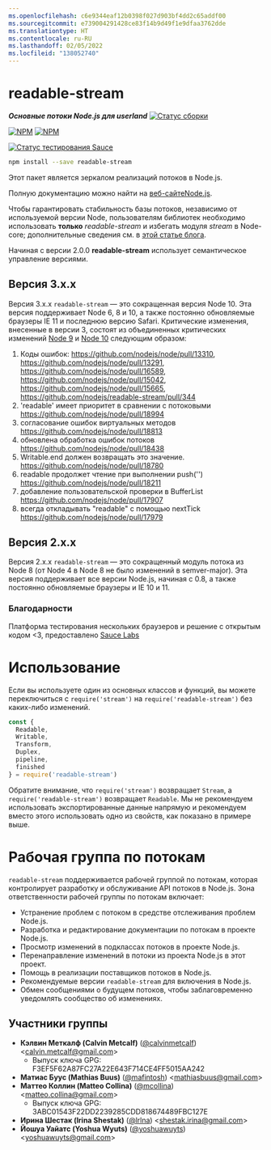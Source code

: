 ```yaml
---
ms.openlocfilehash: c6e9344eaf12b0398f027d903bf4dd2c65addf00
ms.sourcegitcommit: e739004291428ce83f14b9d49f1e9dfaa3762dde
ms.translationtype: HT
ms.contentlocale: ru-RU
ms.lasthandoff: 02/05/2022
ms.locfileid: "138052740"
---
```

# <a name="readable-stream"></a>readable-stream

***Основные потоки Node.js для userland*** [![Статус сборки](https://travis-ci.com/nodejs/readable-stream.svg?branch=master)](https://travis-ci.com/nodejs/readable-stream)


[![NPM](https://nodei.co/npm/readable-stream.png?downloads=true&downloadRank=true)](https://nodei.co/npm/readable-stream/)
[![NPM](https://nodei.co/npm-dl/readable-stream.png?&months=6&height=3)](https://nodei.co/npm/readable-stream/)


[![Статус тестирования Sauce](https://saucelabs.com/browser-matrix/readabe-stream.svg)](https://saucelabs.com/u/readabe-stream)

```bash
npm install --save readable-stream
```

Этот пакет является зеркалом реализаций потоков в Node.js.

Полную документацию можно найти на [веб-сайтеNode.js](https://nodejs.org/dist/v10.19.0/docs/api/stream.html).

Чтобы гарантировать стабильность базы потоков, независимо от используемой версии Node, пользователям библиотек необходимо использовать **только** *readable-stream* и избегать модуля *stream* в Node-core; дополнительные сведения см. в [этой статье блога](http://r.va.gg/2014/06/why-i-dont-use-nodes-core-stream-module.html).

Начиная с версии 2.0.0 **readable-stream** использует семантическое управление версиями.

## <a name="version-3xx"></a>Версия 3.x.x

Версия 3.x.x `readable-stream` — это сокращенная версия Node 10. Эта версия поддерживает Node 6, 8 и 10, а также постоянно обновляемые браузеры IE 11 и последнюю версию Safari. Критические изменения, внесенные в версии 3, состоят из объединенных критических изменений [Node 9](https://nodejs.org/en/blog/release/v9.0.0/) и [Node 10](https://nodejs.org/en/blog/release/v10.0.0/) следующим образом:

1. Коды ошибок: https://github.com/nodejs/node/pull/13310, https://github.com/nodejs/node/pull/13291, https://github.com/nodejs/node/pull/16589, https://github.com/nodejs/node/pull/15042, https://github.com/nodejs/node/pull/15665, https://github.com/nodejs/readable-stream/pull/344
2. 'readable' имеет приоритет в сравнении с потоковыми https://github.com/nodejs/node/pull/18994
3. согласование ошибок виртуальных методов https://github.com/nodejs/node/pull/18813
4. обновлена обработка ошибок потоков https://github.com/nodejs/node/pull/18438
5. Writable.end должен возвращать это значение.
   https://github.com/nodejs/node/pull/18780
6. readable продолжет чтение при выполнении push('') https://github.com/nodejs/node/pull/18211
7. добавление пользовательской проверки в BufferList https://github.com/nodejs/node/pull/17907
8. всегда откладывать "readable" с помощью nextTick https://github.com/nodejs/node/pull/17979

## <a name="version-2xx"></a>Версия 2.x.x
Версия 2.x.x `readable-stream` — это сокращенный модуль потока из Node 8 (от Node 4 в Node 8 не было изменений в semver-major). Эта версия поддерживает все версии Node.js, начиная с 0.8, а также постоянно обновляемые браузеры и IE 10 и 11.

### <a name="big-thanks"></a>Благодарности

Платформа тестирования нескольких браузеров и решение с открытым кодом <3, предоставлено [Sauce Labs][sauce]

# <a name="usage"></a>Использование

Если вы используете один из основных классов и функций, вы можете переключиться с `require('stream')` на `require('readable-stream')` без каких-либо изменений.

```js
const {
  Readable,
  Writable,
  Transform,
  Duplex,
  pipeline,
  finished
} = require('readable-stream')
````

Обратите внимание, что `require('stream')` возвращает `Stream`, а `require('readable-stream')` возвращает `Readable`. Мы не рекомендуем использовать экспортированные данные напрямую и рекомендуем вместо этого использовать одно из свойств, как показано в примере выше.

# <a name="streams-working-group"></a>Рабочая группа по потокам

`readable-stream` поддерживается рабочей группой по потокам, которая контролирует разработку и обслуживание API потоков в Node.js. Зона ответственности рабочей группы по потокам включает:

* Устранение проблем с потоком в средстве отслеживания проблем Node.js.
* Разработка и редактирование документации по потокам в проекте Node.js.
* Просмотр изменений в подклассах потоков в проекте Node.js.
* Перенаправление изменений в потоки из проекта Node.js в этот проект.
* Помощь в реализации поставщиков потоков в Node.js.
* Рекомендуемые версии `readable-stream` для включения в Node.js.
* Обмен сообщениями о будущем потоков, чтобы заблаговременно уведомлять сообщество об изменениях.

<a name="members"></a>
## <a name="team-members"></a>Участники группы

* **Кэлвин Меткалф (Calvin Metcalf)** ([@calvinmetcalf](https://github.com/calvinmetcalf)) &lt;calvin.metcalf@gmail.com&gt;
  - Выпуск ключа GPG: F3EF5F62A87FC27A22E643F714CE4FF5015AA242
* **Матиас Буус (Mathias Buus)** ([@mafintosh](https://github.com/mafintosh)) &lt;mathiasbuus@gmail.com&gt;
* **Маттео Коллин (Matteo Collina)** ([@mcollina](https://github.com/mcollina)) &lt;matteo.collina@gmail.com&gt;
  - Выпуск ключа GPG: 3ABC01543F22DD2239285CDD818674489FBC127E
* **Ирина Шестак (Irina Shestak)** ([@lrlna](https://github.com/lrlna)) &lt;shestak.irina@gmail.com&gt;
* **Йошуа Уайатс (Yoshua Wyuts)** ([@yoshuawuyts](https://github.com/yoshuawuyts)) &lt;yoshuawuyts@gmail.com&gt;

[sauce]: https://saucelabs.com
